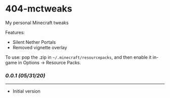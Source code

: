 # 404-mctweaks

My personal Minecraft tweaks

Features:
- Silent Nether Portals
- Removed vignette overlay

To use: pop the .zip in `~/.minecraft/resourcepacks`, and then enable it in-game in Options -> Resource Packs.

### *0.0.1 (05/31/20)*
----------------------
- Initial version

